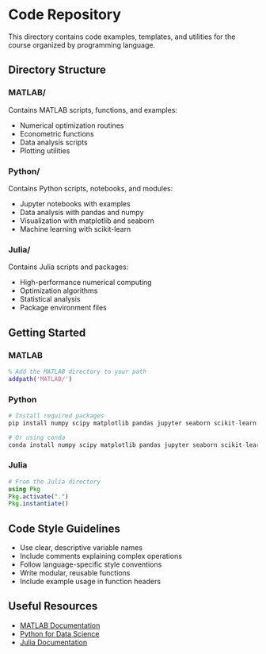 # Code Repository

This directory contains code examples, templates, and utilities for the course organized by programming language.

## Directory Structure

### MATLAB/
Contains MATLAB scripts, functions, and examples:
- Numerical optimization routines
- Econometric functions
- Data analysis scripts
- Plotting utilities

### Python/
Contains Python scripts, notebooks, and modules:
- Jupyter notebooks with examples
- Data analysis with pandas and numpy
- Visualization with matplotlib and seaborn
- Machine learning with scikit-learn

### Julia/
Contains Julia scripts and packages:
- High-performance numerical computing
- Optimization algorithms
- Statistical analysis
- Package environment files

## Getting Started

### MATLAB
```matlab
% Add the MATLAB directory to your path
addpath('MATLAB/')
```

### Python
```python
# Install required packages
pip install numpy scipy matplotlib pandas jupyter seaborn scikit-learn

# Or using conda
conda install numpy scipy matplotlib pandas jupyter seaborn scikit-learn
```

### Julia
```julia
# From the Julia directory
using Pkg
Pkg.activate(".")
Pkg.instantiate()
```

## Code Style Guidelines

- Use clear, descriptive variable names
- Include comments explaining complex operations
- Follow language-specific style conventions
- Write modular, reusable functions
- Include example usage in function headers

## Useful Resources

- [MATLAB Documentation](https://www.mathworks.com/help/matlab/)
- [Python for Data Science](https://pandas.pydata.org/)
- [Julia Documentation](https://docs.julialang.org/)